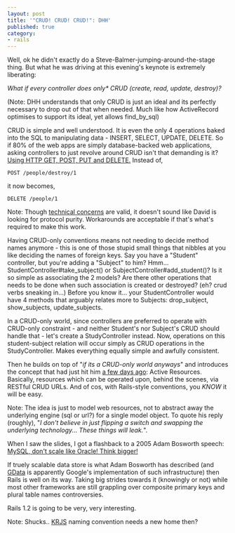 ```yaml
---
layout: post
title: '"CRUD! CRUD! CRUD!": DHH'
published: true
category:
- rails
---
```

Well, ok he didn't exactly do a Steve-Balmer-jumping-around-the-stage thing. But what he was driving at this evening's keynote is extremely liberating:

 

_What if every controller does only\* CRUD (create, read, update, destroy)?_

 

(Note: DHH understands that only CRUD is just an ideal and its perfectly necessary to drop out of that when needed. Much like how ActiveRecord optimises to support its ideal, yet allows find\_by\_sql)

 

CRUD is simple and well understood. It is even the only 4 operations baked into the SQL to manipulating data - INSERT, SELECT, UPDATE, DELETE. So if 80% of the web apps are simply database-backed web applications, asking controllers to just revolve around CRUD isn't that demanding is it? [Using HTTP GET, POST, PUT and DELETE.](http://www.loudthinking.com/arc/000572.html) Instead of,

 

    POST /people/destroy/1 

 

it now becomes,

 

    DELETE /people/1

 

Note: Though [technical concerns](http://www.intertwingly.net/blog/2006/03/12/HTTP-Best-Practices) are valid, it doesn't sound like David is looking for protocol purity. Workarounds are acceptable if that's what's required to make this work.

 

Having CRUD-only conventions means not needing to decide method names anymore - this is one of those stupid small things that nibbles at you like deciding the names of foreign keys. Say you have a "Student" controller, but you're adding a "Subject" to him? Hmm... StudentController#take\_subject() or SubjectController#add\_student()? Is it so simple as associating the 2 models? Are there other operations that needs to be done when such association is created or destroyed? (eh? crud verbs sneaking in...) Before you know it... your StudentController would have 4 methods that arguably relates more to Subjects: drop\_subject, show\_subjects, update\_subjects.

 

In a CRUD-only world, since controllers are preferred to operate with CRUD-only constraint - and neither Student's nor Subject's CRUD should handle that - let's create a StudyController instead. Now, operations on this student-subject relation will occur simply as CRUD operations in the StudyController. Makes everything equally simple and awfully consistent.

 

Then he builds on top of "_if its a CRUD-only world anyways_" and introduces the concept that had just hit him [a few days ago](http://www.loudthinking.com/arc/000592.html): Active Resources. Basically, resources which can be operated upon, behind the scenes, via RESTful CRUD URLs. And of cos, with Rails-style conventions, you _KNOW_ it will be easy.

Note: The idea is just to model web resources, not to abstract away the underlying engine (sql or url?) for a single model object. To quote his reply (roughly), "_I don't believe in just flipping a switch and swapping the underlying technology... These things will leak._".

When I saw the slides, I got a flashback to a 2005 Adam Bosworth speech: [MySQL, don't scale like Oracle! Think bigger!  
](http://www.itconversations.com/shows/detail571.html)

If truely scalable data store is what Adam Bosworth has described (and [GData](http://code.google.com/apis/gdata/) is apparently Google's implementation of such infrastructure) then Rails is well on its way. Taking big strides towards it (knowingly or not) while most other frameworks are still grappling over composite primary keys and plural table names controversies. 

Rails 1.2 is going to be very, very interesting.

 

Note: Shucks.. [KRJS](http://choonkeat.svnrepository.com/svn/rails-plugins/krjs/) naming convention needs a new home then?

